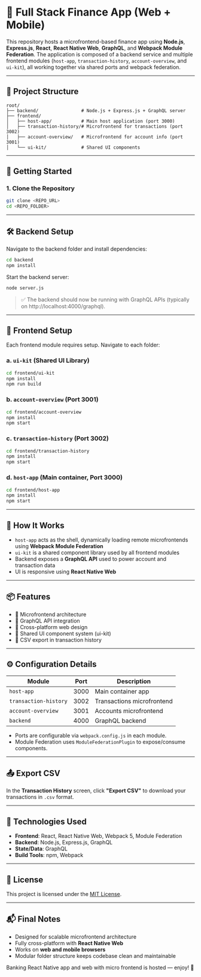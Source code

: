 # 🔁 Full Stack Finance App (Web + Mobile)

This repository hosts a microfrontend-based finance app using **Node.js**, **Express.js**, **React**, **React Native Web**, **GraphQL**, and **Webpack Module Federation**. The application is composed of a backend service and multiple frontend modules (`host-app`, `transaction-history`, `account-overview`, and `ui-kit`), all working together via shared ports and webpack federation.

---

## 📁 Project Structure

```
root/
├── backend/                # Node.js + Express.js + GraphQL server
├── frontend/
│   ├── host-app/           # Main host application (port 3000)
│   ├── transaction-history/# Microfrontend for transactions (port 3002)
│   ├── account-overview/   # Microfrontend for account info (port 3001)
│   └── ui-kit/             # Shared UI components
```
---


## 🚀 Getting Started

### 1. Clone the Repository

```bash
git clone <REPO_URL>
cd <REPO_FOLDER>
```

---

## 🛠 Backend Setup

Navigate to the backend folder and install dependencies:

```bash
cd backend
npm install
```

Start the backend server:

```bash
node server.js
```

> ✅ The backend should now be running with GraphQL APIs (typically on http://localhost:4000/graphql).

---

## 🎨 Frontend Setup

Each frontend module requires setup. Navigate to each folder:

### a. `ui-kit` (Shared UI Library)

```bash
cd frontend/ui-kit
npm install
npm run build
```

### b. `account-overview` (Port 3001)

```bash
cd frontend/account-overview
npm install
npm start
```

### c. `transaction-history` (Port 3002)

```bash
cd frontend/transaction-history
npm install
npm start
```

### d. `host-app` (Main container, Port 3000)

```bash
cd frontend/host-app
npm install
npm start
```

---

## 🔌 How It Works

- `host-app` acts as the shell, dynamically loading remote microfrontends using **Webpack Module Federation**
- `ui-kit` is a shared component library used by all frontend modules
- Backend exposes a **GraphQL API** used to power account and transaction data
- UI is responsive using **React Native Web**

---

## 📦 Features

- 🧩 Microfrontend architecture
- 📡 GraphQL API integration
- 📱 Cross-platform web design
- 🧰 Shared UI component system (ui-kit)
- 💾 CSV export in transaction history

---

## ⚙️ Configuration Details

| Module               | Port   | Description                    |
|----------------------|--------|--------------------------------|
| `host-app`           | 3000   | Main container app             |
| `transaction-history`| 3002   | Transactions microfrontend     |
| `account-overview`   | 3001   | Accounts microfrontend         |
| `backend`            | 4000   | GraphQL backend                |

- Ports are configurable via `webpack.config.js` in each module.
- Module Federation uses `ModuleFederationPlugin` to expose/consume components.

---

## 📤 Export CSV

In the **Transaction History** screen, click **"Export CSV"** to download your transactions in `.csv` format.

---

## 🧪 Technologies Used

- **Frontend**: React, React Native Web, Webpack 5, Module Federation
- **Backend**: Node.js, Express.js, GraphQL
- **State/Data**: GraphQL
- **Build Tools**: npm, Webpack

---

## 📝 License

This project is licensed under the [MIT License](LICENSE).

---

## 📬 Final Notes

- Designed for scalable microfrontend architecture
- Fully cross-platform with **React Native Web**
- Works on **web and mobile browsers**
- Modular folder structure keeps codebase clean and maintainable

Banking React Native app and web with micro frontend is hosted — enjoy! 🚀


